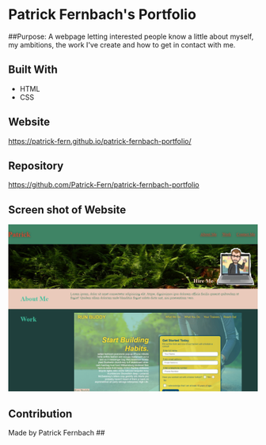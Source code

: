 # Patrick Fernbach's Portfolio

##Purpose:
A webpage letting interested people know a little about myself, my ambitions, the work I've create and how to get in contact with me.

## Built With
* HTML
* CSS

## Website
https://patrick-fern.github.io/patrick-fernbach-portfolio/

## Repository
https://github.com/Patrick-Fern/patrick-fernbach-portfolio

## Screen shot of Website
![Screen-shot-of-Patrick-Fernbach-portfolio](./assets/images/portfolioScreenshot.png)

## Contribution
Made by Patrick Fernbach ##